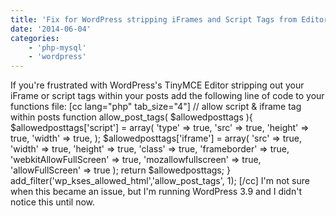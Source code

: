 ```yaml
---
title: 'Fix for WordPress stripping iFrames and Script Tags from Editor'
date: '2014-06-04'
categories:
    - 'php-mysql'
    - 'wordpress'
---
```


If you're frustrated with WordPress's TinyMCE Editor stripping out your iFrame or script tags within your posts add the following line of code to your functions file: \[cc lang="php" tab_size="4"\] // allow script & iframe tag within posts function allow_post_tags( $allowedposttags ){ $allowedposttags\['script'\] = array( 'type' => true, 'src' => true, 'height' => true, 'width' => true, ); $allowedposttags\['iframe'\] = array( 'src' => true, 'width' => true, 'height' => true, 'class' => true, 'frameborder' => true, 'webkitAllowFullScreen' => true, 'mozallowfullscreen' => true, 'allowFullScreen' => true ); return $allowedposttags; } add_filter('wp_kses_allowed_html','allow_post_tags', 1); \[/cc\] I'm not sure when this became an issue, but I'm running WordPress 3.9 and I didn't notice this until now.

